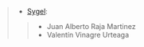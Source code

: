 > - [Sygel](https://www.sygel.es):
>
> > - Juan Alberto Raja Martinez
> > - Valentín Vinagre Urteaga
